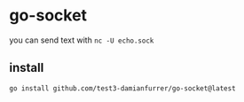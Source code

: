 # go-socket

you can send text with `nc -U echo.sock`

## install

`go install github.com/test3-damianfurrer/go-socket@latest`

